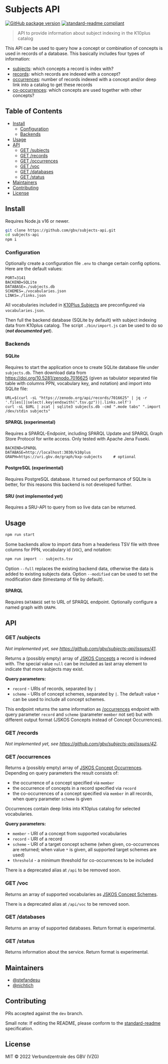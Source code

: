 # Subjects API

<!-- [![Test](https://github.com/gbv/jskos-server/actions/workflows/test.yml/badge.svg)](https://github.com/gbv/jskos-server/actions/workflows/test.yml) -->
[![GitHub package version](https://img.shields.io/github/package-json/v/gbv/subjects-api.svg?label=version)](https://github.com/gbv/subjects-api)<!-- [![Uptime Robot status](https://img.shields.io/uptimerobot/status/m780815088-08758d5c5193e7b25236cfd7.svg?label=%2Fapi%2F)](https://stats.uptimerobot.com/qZQx1iYZY/780815088) --> [![standard-readme compliant](https://img.shields.io/badge/readme%20style-standard-brightgreen.svg)](https://github.com/RichardLitt/standard-readme)

> API to provide information about subject indexing in the K10plus catalog

This API can be used to query how a concept or combination of concepts is used in records of a database. This basically includes four types of information:

- [subjects](#get-subjects): which concepts a record is index with?
- [records](#get-records): which records are indexed with a concept?
- [occurrences](#get-occurrences): number of records indexed with a concept and/or deep link into a catalog to get these records
- [co-occurrences](#get-occurrences): which concepts are used together with other concepts?

## Table of Contents

- [Install](#install)
  - [Configuration](#configuration)
  - [Backends](#backends)
- [Usage](#usage)
- [API](#api)
  - [GET /subjects](#get-subjects)
  - [GET /records](#get-records)
  - [GET /occurrences](#get-occurrences)
  - [GET /voc](#get-voc)
  - [GET /databases](#get-databases)
  - [GET /status](#get-status)
- [Maintainers](#maintainers)
- [Contributing](#contributing)
- [License](#license)

## Install

Requires Node.js v16 or newer.

```bash
git clone https://github.com/gbv/subjects-api.git
cd subjects-api
npm i
```

### Configuration

Optionally create a configuration file `.env` to change certain config options. Here are the default values:

```env
PORT=3141
BACKEND=SQLite
DATABASE=./subjects.db
SCHEMES=./vocabularies.json
LINKS=./links.json
```

All vocabularies included in [K10Plus Subjects] are preconfigured via `vocabularies.json`.

Then full the backend database (SQLite by default) with subject indexing data from K10plus catalog. The script `./bin/import.js` can be used to do so (***not documented yet***). 

### Backends

#### SQLite

Requires to start the application once to create SQLite database file under `subjects.db`. Then download data from <https://doi.org/10.5281/zenodo.7016625> (given as tabulator separated file table with columns PPN, vocabulary key, and notation) and import into SQLite file:

~~~~
URL=$(curl -sL "https://zenodo.org/api/records/7016625" | jq -r '.files[]|select(.key|endswith(".tsv.gz"))|.links.self')
curl -sL $URL | zcat | sqlite3 subjects.db -cmd ".mode tabs" ".import /dev/stdin subjects"
~~~~

#### SPARQL (experimental)

Requires a SPARQL-Endpoint, including SPARQL Update and SPARQL Graph Store Protocol for write access. Only tested with Apache Jena Fuseki.

~~~
BACKEND=SPARQL
DATABASE=http://localhost:3030/k10plus
GRAPH=https://uri.gbv.de/graph/kxp-subjects     # optional
~~~

#### PostgreSQL (experimental)

Requires PostgreSQL database. It turned out performance of SQLite is better, for this reasons this backend is not developed further.

#### SRU (not implemented yet)

Requires a SRU-API to query from so live data can be returned.

## Usage

```bash
npm run start
```

Some backends allow to import data from a headerless TSV file with three
columns for PPN, vocabulary id (`VOC`), and notation:

```bash
npm run import -- subjects.tsv
```

Option `--full` replaces the existing backend data, otherwise the data is added
to existing subjects data.  Option `--modified` can be used to set the
modification date (timestamp of file by default).

#### SPARQL

Requires `DATABASE` set to URL of SPARQL endpoint. Optionally configure a named graph with `GRAPH`.

## API

### GET /subjects

*Not implemented yet, see <https://github.com/gbv/subjects-api/issues/41>.*

Returns a (possibly empty) array of [JSKOS Concepts](https://gbv.github.io/jskos/jskos.html#concepts) a record is indexed with. The special value `null` can be included as last array element to indicate that more subjects may exist.

**Query parameters:**

- `record` - URIs of records, separated by `|`
- `scheme` - URIs of concept schemes, separated by `|`. The default value `*` can be used to include all concept schemes.

This endpoint returns the same information as [/occurrences](#get-occurrences) endpoint with query parameter `record` and `scheme` (parameter `member` not set) but with different output format (JSKOS Concepts instead of Concept Occurrences).

### GET /records

*Not implemented yet, see <https://github.com/gbv/subjects-api/issues/42>.*

### GET /occurrences

Returns a (possibly empty) array of [JSKOS Concept Occurrences](https://gbv.github.io/jskos/jskos.html#concept-occurrences). Depending on query parameters the result consists of:

- the occurrence of a concept specified via `member`
- the occurrence of concepts in a record specified via `record`
- the co-occurrences of a concept specified via `member` in all records, when query parameter `scheme` is given

Occurrences contain deep links into K10plus catalog for selected vocabularies.

**Query parameters:**

- `member` - URI of a concept from supported vocabularies
- `record` - URI of a record
- `scheme` - URI of a target concept scheme (when given, co-occurrences are returned; when value `*` is given, all supported target schemes are used)
- `threshold` - a minimum threshold for co-occurrences to be included

There is a deprecated alias at `/api` to be removed soon. 

### GET /voc

Returns an array of supported vocabularies as [JSKOS Concept Schemes](https://gbv.github.io/jskos/jskos.html#concept-schemes).

There is a deprecated alias at `/api/voc` to be removed soon. 

### GET /databases

Returns an array of supported databases. Return format is experimental.

### GET /status

Returns information about the service. Return format is experimental.

## Maintainers

- [@stefandesu](https://github.com/stefandesu)
- [@nichtich](https://github.com/nichtich)

## Contributing

PRs accepted against the `dev` branch.

Small note: If editing the README, please conform to the [standard-readme](https://github.com/RichardLitt/standard-readme) specification.

## License

MIT © 2022 Verbundzentrale des GBV (VZG)

[K10Plus Subjects]: https://github.com/gbv/k10plus-subjects
